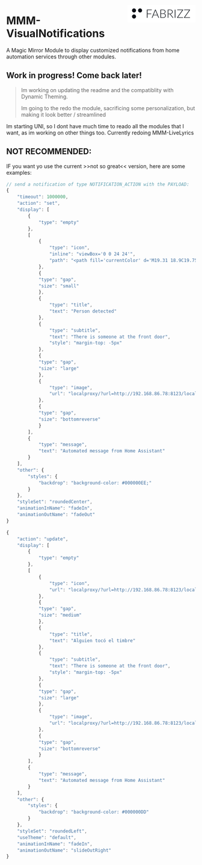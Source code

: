 [<picture><source align="right" media="(prefers-color-scheme: dark)" srcset=".github/content/logo-fabrizz-white.svg"><source align="right" media="(prefers-color-scheme: light)" srcset=".github/content/logo-fabrizz-githubgray.svg"><img alt="Fabrizz logo" src=".github/content/logo-fabrizz-fill.png" align="right"></picture>](https://fabriz.co/)

#

# MMM-VisualNotifications
A Magic Mirror Module to display customized notifications from home automation services through other modules.

## Work in progress! Come back later!
> Im working on updating the readme and the compatiblity with Dynamic Theming.
> 
> Im going to the redo the module, sacrificing some personalization, but making it look better / streamlined


Im starting UNI, so I dont have much time to reado all the modules that I want, as im working on other things too. Currently redoing MMM-LiveLyrics

## NOT RECOMMENDED:
IF you want yo use the current >>not so great<< version, here are some examples:
```js
// send a notification of type NOTIFICATION_ACTION with the PAYLOAD:
{
    "timeout": 1000000,
    "action": "set",
    "display": [
        {
            "type": "empty"
        },
        [
            {
                "type": "icon",
                "inline": "viewBox='0 0 24 24'",
                "path": "<path fill='currentColor' d='M19.31 18.9C19.75 18.21 20 17.38 20 16.5C20 14 18 12 15.5 12S11 14 11 16.5 13 21 15.5 21C16.37 21 17.19 20.75 17.88 20.32L21 23.39L22.39 22L19.31 18.9M15.5 19C14.12 19 13 17.88 13 16.5S14.12 14 15.5 14 18 15.12 18 16.5 16.88 19 15.5 19M5 20V12H2L12 3L22 12H20.18C19.33 11.11 18.23 10.47 17 10.18L12 5.69L7 10.19V18H9.18C9.35 18.72 9.64 19.39 10.03 20H5Z'/>"
            },
            {
            "type": "gap",
            "size": "small"
            },
            {
                "type": "title",
                "text": "Person detected"
            },
            {
                "type": "subtitle",
                "text": "There is someone at the front door",
                "style": "margin-top: -5px"
            },
            {
            "type": "gap",
            "size": "large"
            },
            {
                "type": "image",
                "url": "localproxy/?url=http://192.168.86.78:8123/local/p/wh.jpeg"
            },
            {
            "type": "gap",
            "size": "bottomreverse"
            }
        ],
        {
            "type": "message",
            "text": "Automated message from Home Assistant"
        }
    ],
    "other": {
        "styles": {
            "backdrop": "background-color: #000000EE;"
        }
    },
    "styleSet": "roundedCenter",
    "animationInName": "fadeIn",
    "animationOutName": "fadeOut"
}
```

```js
{
    "action": "update",
    "display": [
        {
            "type": "empty"
        },
        [
            {
                "type": "icon",
                "url": "localproxy/?url=http://192.168.86.78:8123/local/p/g.png"
            },
            {
            "type": "gap",
            "size": "medium"
            },
            {
                "type": "title",
                "text": "Alguien tocó el timbre"
            },
            {
                "type": "subtitle",
                "text": "There is someone at the front door",
                "style": "margin-top: -5px"
            },
            {
            "type": "gap",
            "size": "large"
            },
            {
                "type": "image",
                "url": "localproxy/?url=http://192.168.86.78:8123/local/p/wh.jpeg"
            },
            {
            "type": "gap",
            "size": "bottomreverse"
            }
        ],
        {
            "type": "message",
            "text": "Automated message from Home Assistant"
        }
    ],
    "other": {
        "styles": {
            "backdrop": "background-color: #000000DD"
        }
    },
    "styleSet": "roundedLeft",
    "useTheme": "default",
    "animationInName": "fadeIn",
    "animationOutName": "slideOutRight"
}
```
